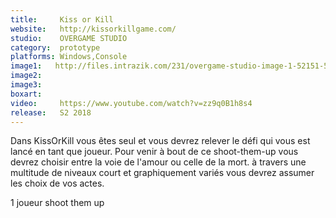 ```yaml
---
title:     Kiss or Kill
website:   http://kissorkillgame.com/
studio:    OVERGAME STUDIO
category:  prototype
platforms: Windows,Console
image1:   http://files.intrazik.com/231/overgame-studio-image-1-52151-5021-20180414-110834.png
image2:   
image3:   
boxart:    
video:     https://www.youtube.com/watch?v=zz9q0B1h8s4
release:   S2 2018
---
```


Dans KissOrKill vous êtes seul et vous devrez relever le défi qui vous est lancé en tant que joueur. Pour venir à bout de ce shoot-them-up vous devrez choisir entre la voie de l'amour ou celle de la mort.
à travers une multitude de niveaux court et graphiquement variés vous devrez assumer les choix de vos actes.
 
 1 joueur
 shoot them up
